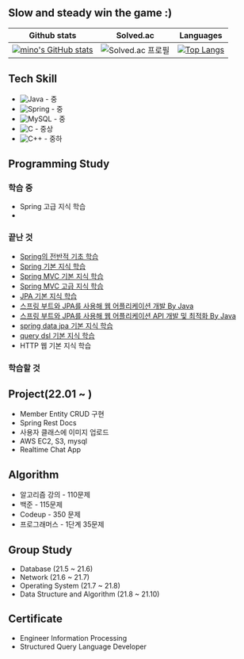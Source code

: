## Slow and steady win the game :)

|Github stats|Solved.ac|Languages|
|-|-|-|
|[![mino's GitHub stats](https://github-readme-stats.vercel.app/api?username=mino0310&show_icons=true&theme=gruvbox)](https://github.com/mino0310)|![Solved.ac 프로필](http://mazassumnida.wtf/api/v2/generate_badge?boj=minhkim)|[![Top Langs](https://github-readme-stats.vercel.app/api/top-langs/?username=mino0310)](https://github.com/anuraghazra/github-readme-stats)

## Tech Skill
- <img alt="Java" src="https://img.shields.io/badge/java-%23ED8B00.svg?style=for-the-badge&logo=java&logoColor=white"/> - 중
- <img alt="Spring" src="https://img.shields.io/badge/spring-%236DB33F.svg?style=for-the-badge&logo=spring&logoColor=white"/> - 중
- <img alt="MySQL" src="https://img.shields.io/badge/mysql-%2300f.svg?style=for-the-badge&logo=mysql&logoColor=white"/> - 중
- <img alt="C" src="https://img.shields.io/badge/c-%2300599C.svg?style=for-the-badge&logo=c&logoColor=white"/> - 중상
- <img alt="C++" src="https://img.shields.io/badge/c++-%2300599C.svg?style=for-the-badge&logo=c%2B%2B&logoColor=white"/> - 중하

## Programming Study
### 학습 중
- Spring 고급 지식 학습
- 
### 끝난 것
- [Spring의 전반적 기초 학습](https://github.com/mino0310/spring)
- [Spring 기본 지식 학습](https://github.com/mino0310/spring/tree/master/spring_basic)
- [Spring MVC 기본 지식 학습](https://github.com/mino0310/spring_MVC)
- [Spring MVC 고급 지식 학습](https://github.com/mino0310/spring_MVC/tree/master/springmvc_ver2)
- [JPA 기본 지식 학습](https://github.com/mino0310/Java_ORM_JPA_Programming)
- [스프링 부트와 JPA를 사용해 웹 어플리케이션 개발 By Java](https://github.com/mino0310/springBoot_JPA/tree/master/springBoot_JPA)
- [스프링 부트와 JPA를 사용해 웹 어플리케이션 API 개발 및 최적화 By Java](https://github.com/mino0310/springBoot_JPA/tree/master/springBoot_JPA)
- [spring data jpa 기본 지식 학습](https://github.com/mino0310/springBoot_JPA/tree/master/spring_data_jpa)
- [query dsl 기본 지식 학습](https://github.com/mino0310/springBoot_JPA/tree/master/querydsl)
- HTTP 웹 기본 지식 학습

### 학습할 것

## Project(22.01 ~ )
- Member Entity CRUD 구현
- Spring Rest Docs
- 사용자 클래스에 이미지 업로드
- AWS EC2, S3, mysql
- Realtime Chat App

## Algorithm
- 알고리즘 강의 - 110문제
- 백준 - 115문제
- Codeup - 350 문제
- 프로그래머스 - 1단계 35문제

## Group Study
- Database (21.5 ~ 21.6)
- Network (21.6 ~ 21.7)
- Operating System (21.7 ~ 21.8)
- Data Structure and Algorithm (21.8 ~ 21.10)

## Certificate
- Engineer Information Processing
- Structured Query Language Developer
